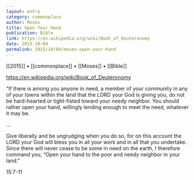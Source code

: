 ```yaml
---
layout: entry
category: commonplace
author: Moses
title: Open Your Hand
publication: Bible
link: https://en.wikipedia.org/wiki/Book_of_Deuteronomy
date: 2015-10-04
permalink: 2015/10/04/moses-open-your-hand
---
```


[[2015]] • [[commonplace]] • [[Moses]] • [[Bible]]

https://en.wikipedia.org/wiki/Book_of_Deuteronomy

"If there is among you anyone in need, a member of your community in any of your towns within the land that the LORD your God is giving you, do not be hard-hearted or tight-fisted toward your needy neighbor. You should rather open your hand, willingly lending enough to meet the need, whatever it may be. 

...

Give liberally and be ungrudging when you do so, for on this account the LORD your God will bless you in all your work and in all that you undertake. Since there will never cease to be some in need on the earth, I therefore command you, “Open your hand to the poor and needy neighbor in your land."

15:7-11